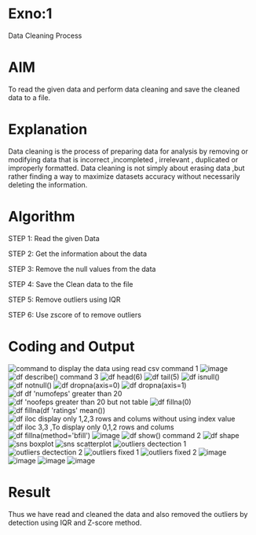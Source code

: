 # Exno:1
Data Cleaning Process

# AIM
To read the given data and perform data cleaning and save the cleaned data to a file.

# Explanation
Data cleaning is the process of preparing data for analysis by removing or modifying data that is incorrect ,incompleted , irrelevant , duplicated or improperly formatted. Data cleaning is not simply about erasing data ,but rather finding a way to maximize datasets accuracy without necessarily deleting the information.

# Algorithm
STEP 1: Read the given Data

STEP 2: Get the information about the data

STEP 3: Remove the null values from the data

STEP 4: Save the Clean data to the file

STEP 5: Remove outliers using IQR

STEP 6: Use zscore of to remove outliers

# Coding and Output
![command to display the data using read csv command 1](https://github.com/user-attachments/assets/414306e7-2a31-4aad-bb67-3cf3b0d5004e)
![image](https://github.com/user-attachments/assets/5e6386b4-659c-4fa9-8bcf-71f1ceaf217f)
![df describe() command 3](https://github.com/user-attachments/assets/d66d5671-6ff0-452e-aae5-09be3e1556d0)
![df head(6)](https://github.com/user-attachments/assets/3a9f745e-85b9-4fc1-9820-cbc8319516d5)
![df tail(5)](https://github.com/user-attachments/assets/9d47492c-80f7-4a7a-9e02-145b0bb30327)
![df isnull()](https://github.com/user-attachments/assets/424f044a-7d5a-4a00-96fa-31b7198cc56d)
![df notnull()](https://github.com/user-attachments/assets/a87a5053-6f54-4001-a92c-e3fa03922f94)
![df dropna(axis=0)](https://github.com/user-attachments/assets/b87c72ff-dd34-4e23-a2dc-ce5d7abb0ce5)
![df dropna(axis=1)](https://github.com/user-attachments/assets/f197ae1b-eeed-47cb-be08-d44f1f63a4bc)
![df df 'numofeps'  greater than 20](https://github.com/user-attachments/assets/b837498c-df60-4153-8530-f3f0f571d4da)
![df 'noofeps  greater than 20 but not  table](https://github.com/user-attachments/assets/dd3e312d-9a97-4d04-a85c-f2d6220527e5)
![df fillna(0)](https://github.com/user-attachments/assets/c79ec1e0-7d16-48d6-97e3-eaabe2b88438)
![df fillna(df 'ratings' mean())](https://github.com/user-attachments/assets/3008a7d6-01ea-49e6-bd7e-fe010388e8cc)
![df iloc display only 1,2,3 rows and colums without using index value](https://github.com/user-attachments/assets/7f5f8953-799e-47a8-9930-f5f807aab3ba)
![df iloc 3,3 ,To display only 0,1,2 rows and colums](https://github.com/user-attachments/assets/990eb862-3de2-4f21-810d-9e868f649f80)
![df fillna(method='bfill')](https://github.com/user-attachments/assets/db50f715-4cff-47fa-99c0-e64f68fc25eb)
![image](https://github.com/user-attachments/assets/f2dac7b0-102a-4955-904b-5e1fe28014b5)
![df show() command 2](https://github.com/user-attachments/assets/a42c6c85-90ad-4481-8455-cddbbe82dbb2)
![df shape](https://github.com/user-attachments/assets/aa4fa985-d9dd-496b-88eb-185f0efcdcb8)
![sns boxplot](https://github.com/user-attachments/assets/fa371415-3bca-4d7a-b58e-d82e04241971)
![sns scatterplot](https://github.com/user-attachments/assets/5774dd70-544d-4d61-b064-f48deb03b0ef)
![outliers dectection 1](https://github.com/user-attachments/assets/79650156-f409-4c15-882b-35e38bce4255)
![outliers dectection 2](https://github.com/user-attachments/assets/70363a8f-f5d1-45bf-99f9-2f007be21b4c)
![outliers fixed 1](https://github.com/user-attachments/assets/faf3abba-bb11-43bd-809c-22c4cbbd8707)
![outliers fixed 2](https://github.com/user-attachments/assets/deace4e5-2bb1-4b75-8147-4c7756534a65)
![image](https://github.com/user-attachments/assets/a3499e99-6718-4b01-ae46-f8fa86a8fa73)
![image](https://github.com/user-attachments/assets/24297e38-e7d5-4e10-a29d-e62faed8a4d5)
![image](https://github.com/user-attachments/assets/9b759ae4-032d-44a1-896c-a622693d8d05)
![image](https://github.com/user-attachments/assets/f2585bd0-8ec6-47f1-8aeb-6542cf39ed2e)





























# Result
Thus we have read and cleaned the data and also removed the outliers by detection using IQR and Z-score method.
